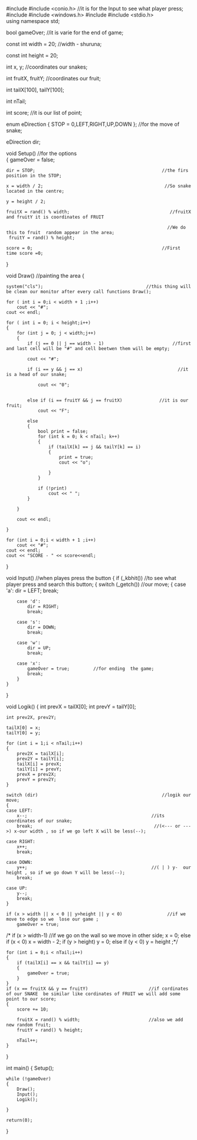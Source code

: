 
#include <iostream>
#include <conio.h>          //it is for the Input to see what player press;
#include <iomanip>
#include <windows.h>
#include <fstream>
#include <stdio.h>     
using namespace std;

bool gameOver;                                                                                             //it is varie for the end of game;

const int width = 20;                                                                                      //width - shuruna;

const int height = 20;

 int x, y;                                                                                  //coordinates our snakes;

 int fruitX, fruitY;                                                                 //coordinates our fruit;

 int tailX[100], tailY[100];

 int nTail;

 int score;                                                                         //it is our list of point;

 enum eDirection { STOP = 0,LEFT,RIGHT,UP,DOWN };                                     //for the move of snake;

 eDirection dir;

void Setup()                                                                                                //for the options                            
{
	gameOver = false;

	dir = STOP;                                                //the firs position in the STOP;

	x = width / 2;                                              //So snake located in the centre;  

	y = height / 2;

	fruitX = rand() % width;                                      //fruitX and fruitY it is coordinates of FRUIT 
	                                                             
	                                                             //We do this to fruit  random appear in the area;
	 fruitY = rand() % height;

	score = 0;                                                 //First time score =0;
}

void Draw()                                                                                               //painting  the area
{

	system("cls");                                       //this thing will be clean our monitor after every call functions Draw();

	for ( int i = 0;i < width + 1 ;i++)
		cout << "#";
	cout << endl;

	for ( int i = 0; i < height;i++)
	{
		for (int j = 0; j < width;j++)
		{
			if (j == 0 || j == width - 1)                          //first and last cell will be "#" and cell beetwen them will be empty;

			cout << "#";

			if (i == y && j == x)                                    //it is a head of our snake; 

				cout << "0";


			else if (i == fruitY && j == fruitX)              //it is our fruit;
				cout << "F";

			else
			{
				bool print = false;
				for (int k = 0; k < nTail; k++)
				{
					if (tailX[k] == j && tailY[k] == i)
					{
						print = true;
						cout << "o";
						
					}
				}

				if (!print)
					cout << " ";
			}

		}

		cout << endl;

	}

	for (int i = 0;i < width + 1 ;i++)
		cout << "#";
	cout << endl;
	cout << "SCORE - " << score<<endl;
}

void Input()                                                                                         //when playes press the button 
{
	if (_kbhit())                     //to see what player press and search this button;
	{
		switch (_getch())            //our move; 
		{
		case 'a':
			dir = LEFT;
			break;

		case 'd':
			dir = RIGHT;
			break;

		case 's':
			dir = DOWN;
			break;

		case 'w':
			dir = UP;
			break;

		case 'x':
			gameOver = true;         //for ending  the game;
			break;
		}
    }
}

void Logik()
{
	int prevX = tailX[0];
	int prevY = tailY[0];

	int prev2X, prev2Y;

	tailX[0] = x;
	tailY[0] = y;

	for (int i = 1;i < nTail;i++)
	{
		prev2X = tailX[i];
		prev2Y = tailY[i];
		tailX[i] = prevX;
		tailY[i] = prevY;
		prevX = prev2X;
		prevY = prev2Y;
	}

	switch (dir)                                               //logik our move;
	{
	case LEFT:
		x--;                                               //its coordinates of our snake;                                       
		break;                                              //(<--- or --->) x-our width , so if we go left X will be less(--);

	case RIGHT:
		x++;
		break;

	case DOWN:
		y++;                                               //( | ) y-  our height , so if we go down Y will be less(--);   
		break;

	case UP:
		y--;
		break;
	}

	if (x > width || x < 0 || y>height || y < 0)                 //if we move to edge so we  lose our game ;
		gameOver = true;

/*	if (x > width-1)                                             //if we go on the wall so we move in other side;
		x = 0;
	else if (x < 0)
		x = width - 2;
	if (y > height)
		y = 0;
	else if (y < 0)
		y = height ;*/

	for (int i = 0;i < nTail;i++)
	{
		if (tailX[i] == x && tailY[i] == y)
		{
			gameOver = true;
		}
	}
	if (x == fruitX && y == fruitY)                       //if cordinates of our SNAKE  be similar like cordinates of FRUIT we will add some point to our score;
	{
		score += 10;

		fruitX = rand() % width;                          //also we add new random fruit;         
		fruitY = rand() % height;

		nTail++;
	}
}


int main()
{
	Setup();

	while (!gameOver)
	{
		Draw();
		Input();
		Logik();

	}

	return(0);
}
